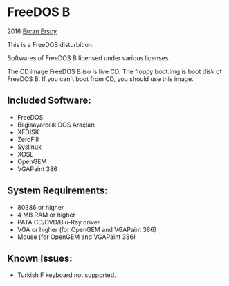 # FreeDOS B

2016 [Ercan Ersoy](https://github.com/ercanersoy/)

This is a FreeDOS disturbition.

Softwares of FreeDOS B licensed under various licenses.

The CD image FreeDOS B.iso is live CD. The floppy boot.img is boot disk of FreeDOS B. If you can't boot from CD, you should use this image.

## Included Software:

* FreeDOS
* Bilgisayarcılık DOS Araçları
* XFDISK
* ZeroFill
* Syslinux
* XOSL
* OpenGEM
* VGAPaint 386

## System Requirements:

* 80386 or higher
* 4 MB RAM or higher
* PATA CD/DVD/Blu-Ray driver
* VGA or higher (for OpenGEM and VGAPaint 386)
* Mouse (for OpenGEM and VGAPaint 386)

## Known Issues:

* Turkish F keyboard not supported.